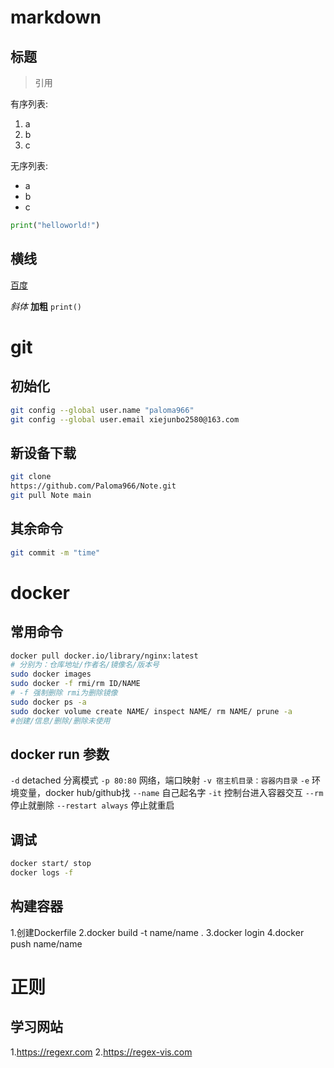 # markdown

## 标题

> 引用

有序列表:
1. a
2. b
3. c

无序列表:
- a
- b
- c

```python
print("helloworld!")
```

横线
---

[百度](http://www.baidu.com)

*斜体* **加粗** `print()`

# git

## 初始化

```bash
git config --global user.name "paloma966"
git config --global user.email xiejunbo2580@163.com
```

## 新设备下载

```bash
git clone
https://github.com/Paloma966/Note.git
git pull Note main
```

## 其余命令

```bash
git commit -m "time"
```

# docker

## 常用命令

```bash
docker pull docker.io/library/nginx:latest
# 分别为：仓库地址/作者名/镜像名/版本号
sudo docker images 
sudo docker -f rmi/rm ID/NAME
# -f 强制删除 rmi为删除镜像
sudo docker ps -a
sudo docker volume create NAME/ inspect NAME/ rm NAME/ prune -a
#创建/信息/删除/删除未使用
```

## docker run 参数

`-d` detached 分离模式
`-p 80:80` 网络，端口映射
`-v 宿主机目录：容器内目录` 
`-e` 环境变量，docker hub/github找
`--name` 自己起名字
`-it` 控制台进入容器交互
`--rm` 停止就删除
`--restart always` 停止就重启

## 调试

```bash
docker start/ stop
docker logs -f
```

## 构建容器

1.创建Dockerfile
2.docker build -t name/name .
3.docker login
4.docker push name/name

# 正则

## 学习网站

1.https://regexr.com
2.https://regex-vis.com

##  